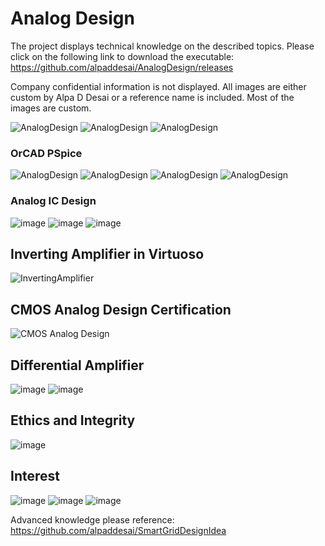# Analog Design

The project displays technical knowledge on the described topics. Please click on the following link to download the executable:
https://github.com/alpaddesai/AnalogDesign/releases

Company confidential information is not displayed. All images are either custom by Alpa D Desai or a reference name is included.  Most of the images are custom. 

![AnalogDesign](MainWindowImage.png)
![AnalogDesign](SmallSignalModelImage.png)
![AnalogDesign](CMOSImage.png)

### OrCAD PSpice
![AnalogDesign](AnalogCircuitsImage.png)
![AnalogDesign](OperationalAmplifiersImage.png)
![AnalogDesign](DigitalTimingCharacteristics.png)
![AnalogDesign](image16.png)

### Analog IC Design
![image](AnalogICDesignI.jpg)
![image](AnalogICDesign_amplifier.jpg)
![image](Optocoupler1.jpg)

## Inverting Amplifier in Virtuoso
![InvertingAmplifier](inverting_amplifier.png)

## CMOS Analog Design Certification
![CMOS Analog Design](CMOSAnalogDesign.jpg)

## Differential Amplifier
![image](DifferentialOpAmp.jpg)
![image](Diff_Output.jpg)

## Ethics and Integrity
![image](EthicsandExcellence.png)

## Interest
![image](image_1.png)
![image](image1.jpg)
![image](image2.jpg)

Advanced knowledge please reference: https://github.com/alpaddesai/SmartGridDesignIdea
